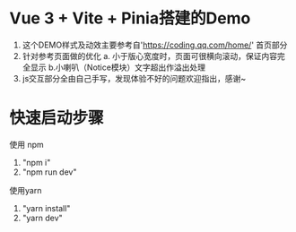 # Vue 3 + Vite + Pinia搭建的Demo

1. 这个DEMO样式及动效主要参考自'https://coding.qq.com/home/' 首页部分
2. 针对参考页面做的优化
a. 小于版心宽度时，页面可很横向滚动，保证内容完全显示
b.小喇叭（Notice模块）文字超出作溢出处理
3. js交互部分全由自己手写，发现体验不好的问题欢迎指出，感谢~

# 快速启动步骤

使用 npm
1. "npm i"
2. "npm run dev"

使用yarn
1. "yarn install"
2. "yarn dev"
